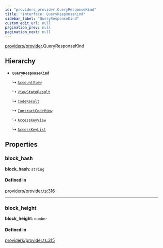 ```yaml
---
id: "providers_provider.QueryResponseKind"
title: "Interface: QueryResponseKind"
sidebar_label: "QueryResponseKind"
custom_edit_url: null
pagination_prev: null
pagination_next: null
---
```


[providers/provider](../modules/providers_provider.md).QueryResponseKind

## Hierarchy

- **`QueryResponseKind`**

  ↳ [`AccountView`](providers_provider.AccountView.md)

  ↳ [`ViewStateResult`](providers_provider.ViewStateResult.md)

  ↳ [`CodeResult`](providers_provider.CodeResult.md)

  ↳ [`ContractCodeView`](providers_provider.ContractCodeView.md)

  ↳ [`AccessKeyView`](providers_provider.AccessKeyView.md)

  ↳ [`AccessKeyList`](providers_provider.AccessKeyList.md)

## Properties

### block\_hash

 **block\_hash**: `string`

#### Defined in

[providers/provider.ts:316](https://github.com/near/near-api-js/blob/a0c9a104/packages/near-api-js/src/providers/provider.ts#L316)

___

### block\_height

 **block\_height**: `number`

#### Defined in

[providers/provider.ts:315](https://github.com/near/near-api-js/blob/a0c9a104/packages/near-api-js/src/providers/provider.ts#L315)
